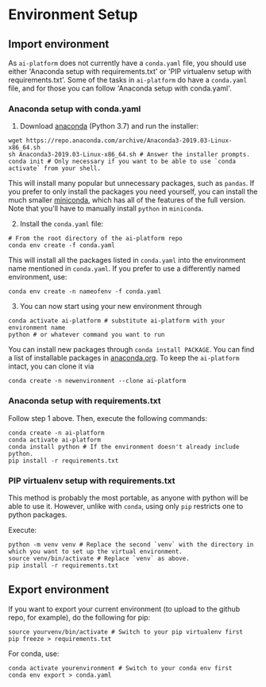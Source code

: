 # Environment Setup

## Import environment
As `ai-platform` does not currently have a `conda.yaml` file, you should use either 'Anaconda setup with requirements.txt' or 'PIP virtualenv setup with requirements.txt'. Some of the tasks in `ai-platform` do have a `conda.yaml` file, and for those you can follow 'Anaconda setup with conda.yaml'.

### Anaconda setup with conda.yaml
1. Download [anaconda](https://www.anaconda.com/distribution/) (Python 3.7) and run the installer:

```
wget https://repo.anaconda.com/archive/Anaconda3-2019.03-Linux-x86_64.sh
sh Anaconda3-2019.03-Linux-x86_64.sh # Answer the installer prompts.
conda init # Only necessary if you want to be able to use `conda activate` from your shell.
```

This will install many popular but unnecessary packages, such as `pandas`. If you prefer to only install the packages you need yourself, you can install the much smaller [miniconda](https://docs.conda.io/en/latest/miniconda.html), which has all of the features of the full version. Note that you'll have to manually install `python` in `miniconda`.

2. Install the `conda.yaml` file:

```
# From the root directory of the ai-platform repo
conda env create -f conda.yaml
```
This will install all the packages listed in `conda.yaml` into the environment name mentioned in `conda.yaml`. If you prefer to use a differently named environment, use:
```
conda env create -n nameofenv -f conda.yaml
```

3. You can now start using your new environment through

```
conda activate ai-platform # substitute ai-platform with your environment name
python # or whatever command you want to run
```
You can install new packages through `conda install PACKAGE`. You can find a list of installable packages in [anaconda.org](anaconda.org).
To keep the `ai-platform` intact, you can clone it via
```
conda create -n newenvironment --clone ai-platform
```

### Anaconda setup with requirements.txt
Follow step 1 above. Then, execute the following commands:
```
conda create -n ai-platform
conda activate ai-platform
conda install python # If the environment doesn't already include python.
pip install -r requirements.txt
```

### PIP virtualenv setup with requirements.txt
This method is probably the most portable, as anyone with python will be able to use it. However, unlike with `conda`, using only `pip` restricts one to python packages.

Execute:
```
python -m venv venv # Replace the second `venv` with the directory in which you want to set up the virtual environment.
source venv/bin/activate # Replace `venv` as above.
pip install -r requirements.txt
```

## Export environment
If you want to export your current environment (to upload to the github repo, for example), do the following for pip:
```
source yourvenv/bin/activate # Switch to your pip virtualenv first
pip freeze > requirements.txt
```
For conda, use:
```
conda activate yourenvironment # Switch to your conda env first
conda env export > conda.yaml
```
